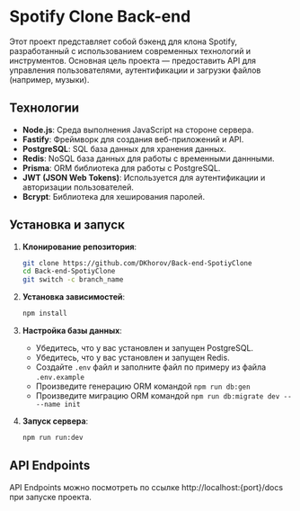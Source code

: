 # Spotify Clone Back-end

Этот проект представляет собой бэкенд для клона Spotify, разработанный с использованием современных технологий и инструментов. Основная цель проекта — предоставить API для управления пользователями, аутентификации и загрузки файлов (например, музыки).

## Технологии

- **Node.js**: Среда выполнения JavaScript на стороне сервера.
- **Fastify**: Фреймворк для создания веб-приложений и API.
- **PostgreSQL**: SQL база данных для хранения данных.
- **Redis**: NoSQL база данных для работы с временными даннными.
- **Prisma**: ORM библиотека для работы с PostgreSQL.
- **JWT (JSON Web Tokens)**: Используется для аутентификации и авторизации пользователей.
- **Bcrypt**: Библиотека для хеширования паролей.

## Установка и запуск

1. **Клонирование репозитория**:
   ```bash
   git clone https://github.com/DKhorov/Back-end-SpotiyClone
   cd Back-end-SpotiyClone
   git switch -c branch_name
   ```

2. **Установка зависимостей**:
   ```bash
   npm install
   ```

3. **Настройка базы данных**:
   - Убедитесь, что у вас установлен и запущен PostgreSQL.
   - Убедитесь, что у вас установлен и запущен Redis.
   - Создайте `.env` файл и заполните файл по примеру из файла `.env.example`
   - Произведите генерацию ORM командой `npm run db:gen`
   - Произведите миграцию ORM командой `npm run db:migrate dev -- --name init`

4. **Запуск сервера**:
   ```bash
   npm run run:dev
   ```

## API Endpoints

API Endpoints можно посмотреть по ссылке http://localhost:{port}/docs при запуске проекта.
